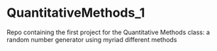 # QuantitativeMethods_1
Repo containing the first project for the Quantitative Methods class: a random number generator using myriad different methods

